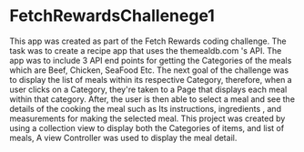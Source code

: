 # FetchRewardsChallenege1 

 This app was created as part of the Fetch Rewards coding challenge. The task was to create a recipe app that uses the themealdb.com 's API. The app was to include 3 API end points for getting the Categories of the meals which are Beef, Chicken, SeaFood Etc. The next goal of the challenge was to display the list of meals within its respective Category, therefore, when a user clicks on a Category, they're taken to a Page that displays each meal within that category. After, the user is then able to select a meal and see the details of the cooking the meal such as Its instructions, ingredients , and measurements for making the selected meal. This project was created by using a collection view to display both the Categories of items, and list of meals, A view Controller was used to display the meal detail.
